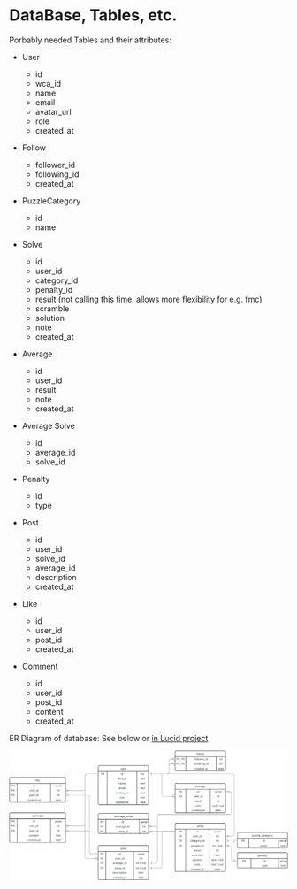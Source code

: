 # DataBase, Tables, etc.

Porbably needed Tables and their attributes:

- User

  - id
  - wca_id
  - name
  - email
  - avatar_url
  - role
  - created_at

- Follow

  - follower_id
  - following_id
  - created_at

- PuzzleCategory

  - id
  - name

- Solve

  - id
  - user_id
  - category_id
  - penalty_id
  - result (not calling this time, allows more flexibility for e.g. fmc)
  - scramble
  - solution
  - note
  - created_at

- Average

  - id
  - user_id
  - result
  - note
  - created_at

- Average Solve

  - id
  - average_id
  - solve_id

- Penalty

  - id
  - type

- Post

  - id
  - user_id
  - solve_id
  - average_id
  - description
  - created_at

- Like

  - id
  - user_id
  - post_id
  - created_at

- Comment

  - id
  - user_id
  - post_id
  - content
  - created_at

ER Diagram of database: See below or [in Lucid project](https://lucid.app/lucidchart/ab6226c4-6f45-43fa-b24a-b640c2b84a78/edit?viewport_loc=-92%2C-158%2C2380%2C1295%2C0_0&invitationId=inv_375ddb79-843f-4e56-aa14-135a594d897a)

![Image for: ER Diagram of database](../assets/database_er_diagram.svg)
